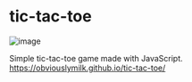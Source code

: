 # tic-tac-toe

![image](https://user-images.githubusercontent.com/68001894/182279760-396512c3-3cb8-4c31-85ba-bf8a6032e076.png)

Simple tic-tac-toe game made with JavaScript.
https://obviouslymilk.github.io/tic-tac-toe/
